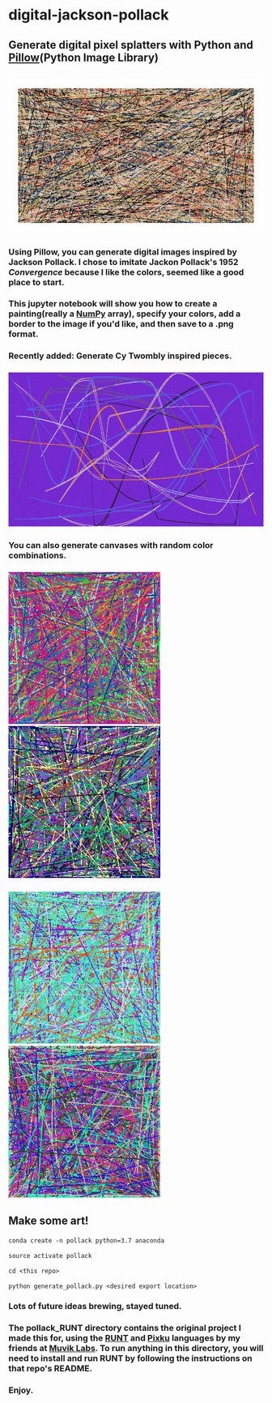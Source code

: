 # digital-jackson-pollack
## Generate digital pixel splatters with Python and [Pillow](https://github.com/python-pillow/Pillow)(Python Image Library)

## ![alt text](/masterpieces/convergence.png)

### Using Pillow, you can generate digital images inspired by Jackson Pollack.  I chose to imitate Jackon Pollack's 1952 *Convergence* because I like the colors, seemed like a good place to start.  

### This jupyter notebook will show you how to create a painting(really a [NumPy](http://www.numpy.org) array), specify your colors, add a border to the image if you'd like, and then save to a .png format.

### Recently added: Generate Cy Twombly inspired pieces.
### ![alt text](/masterpieces/TWOMBLY_6_27_23_6_25_149273_.png) 

### You can also generate canvases with random color combinations.

### ![alt text](/masterpieces/random_colors_0.png)      ![alt text](/masterpieces/random_colors_2.png)
### ![alt text](/masterpieces/random_colors_4.png)      ![alt text](/masterpieces/random_colors_5.png)

## Make some art!
```
conda create -n pollack python=3.7 anaconda
```
```
source activate pollack
```
```
cd <this repo>
```
```
python generate_pollack.py <desired export location>
```

### Lots of future ideas brewing, stayed tuned.


### The pollack_RUNT directory contains the original project I made this for, using the [RUNT](https://github.com/MuvikLabs/runt) and [Pixku](https://github.com/MuvikLabs/Pixku) languages by my friends at [Muvik Labs](https://muviklabs.github.io).  To run anything in this directory, you will need to install and run RUNT by following the instructions on that repo's README.

### Enjoy.